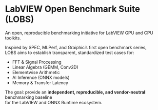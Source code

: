 # LabVIEW Open Benchmark Suite (LOBS)
An open, reproducible benchmarking initiative for LabVIEW GPU and CPU toolkits.

Inspired by SPEC, MLPerf, and Graiphic’s first open benchmark series,  
LOBS aims to establish transparent, standardized test cases for:
- FFT & Signal Processing
- Linear Algebra (GEMM, Conv2D)
- Elementwise Arithmetic
- AI Inference (ONNX models)
- Memory & Transfer Latency

The goal: provide an **independent, reproducible, and vendor-neutral** benchmarking baseline  
for the LabVIEW and ONNX Runtime ecosystem.
